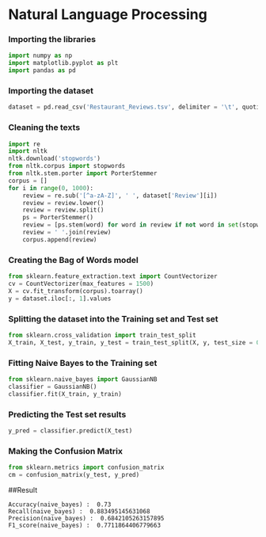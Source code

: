 # Natural Language Processing

### Importing the libraries
```python
import numpy as np
import matplotlib.pyplot as plt
import pandas as pd
```

### Importing the dataset
```python
dataset = pd.read_csv('Restaurant_Reviews.tsv', delimiter = '\t', quoting = 3)
```

### Cleaning the texts
```python
import re
import nltk
nltk.download('stopwords')
from nltk.corpus import stopwords
from nltk.stem.porter import PorterStemmer
corpus = []
for i in range(0, 1000):
    review = re.sub('[^a-zA-Z]', ' ', dataset['Review'][i])
    review = review.lower()
    review = review.split()
    ps = PorterStemmer()
    review = [ps.stem(word) for word in review if not word in set(stopwords.words('english'))]
    review = ' '.join(review)
    corpus.append(review)
```

### Creating the Bag of Words model
```python
from sklearn.feature_extraction.text import CountVectorizer
cv = CountVectorizer(max_features = 1500)
X = cv.fit_transform(corpus).toarray()
y = dataset.iloc[:, 1].values
```

### Splitting the dataset into the Training set and Test set
```python
from sklearn.cross_validation import train_test_split
X_train, X_test, y_train, y_test = train_test_split(X, y, test_size = 0.20, random_state = 0)
```

### Fitting Naive Bayes to the Training set
```python
from sklearn.naive_bayes import GaussianNB
classifier = GaussianNB()
classifier.fit(X_train, y_train)
```

### Predicting the Test set results
```python
y_pred = classifier.predict(X_test)
```

### Making the Confusion Matrix
```python
from sklearn.metrics import confusion_matrix
cm = confusion_matrix(y_test, y_pred)
```
##Result

    Accuracy(naive_bayes) :  0.73
    Recall(naive_bayes) :  0.883495145631068
    Precision(naive_bayes) :  0.6842105263157895
    F1_score(naive_bayes) :  0.7711864406779663
